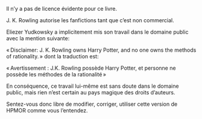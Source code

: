 Il n’y a pas de licence évidente pour ce livre.

J. K. Rowling autorise les fanfictions tant que c’est non commercial.

Eliezer Yudkowsky a implicitement mis son travail dans le domaine public avec la mention suivante:

« Disclaimer: J. K. Rowling owns Harry Potter, and no one owns the methods of rationality. » dont la traduction est:

« Avertissement : J.K. Rowling possède Harry Potter, et personne ne possède les méthodes de la rationalité »

En conséquence, ce travail lui-même est sans doute dans le domaine public, mais rien n’est certain au pays magique des droits d’auteurs.

Sentez-vous donc libre de modifier, corriger, utiliser cette version de HPMOR comme vous l’entendez.

